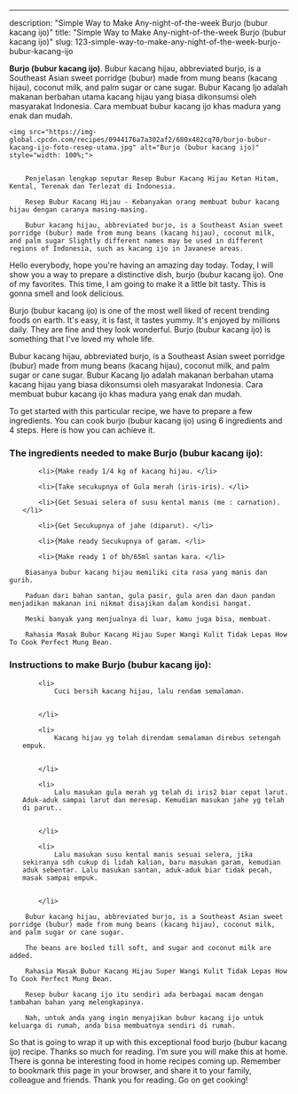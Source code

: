 ---
description: "Simple Way to Make Any-night-of-the-week Burjo (bubur kacang ijo)"
title: "Simple Way to Make Any-night-of-the-week Burjo (bubur kacang ijo)"
slug: 123-simple-way-to-make-any-night-of-the-week-burjo-bubur-kacang-ijo

<p>
	<strong>Burjo (bubur kacang ijo)</strong>. 
	Bubur kacang hijau, abbreviated burjo, is a Southeast Asian sweet porridge (bubur) made from mung beans (kacang hijau), coconut milk, and palm sugar or cane sugar. Bubur Kacang Ijo adalah makanan berbahan utama kacang hijau yang biasa dikonsumsi oleh masyarakat Indonesia. Cara membuat bubur kacang ijo khas madura yang enak dan mudah.
</p>
<p>
	
	<img src="https://img-global.cpcdn.com/recipes/0944176a7a302af2/680x482cq70/burjo-bubur-kacang-ijo-foto-resep-utama.jpg" alt="Burjo (bubur kacang ijo)" style="width: 100%;">
	
	
		Penjelasan lengkap seputar Resep Bubur Kacang Hijau Ketan Hitam, Kental, Terenak dan Terlezat di Indonesia.
	
		Resep Bubur Kacang Hijau - Kebanyakan orang membuat bubur kacang hijau dengan caranya masing-masing.
	
		Bubur kacang hijau, abbreviated burjo, is a Southeast Asian sweet porridge (bubur) made from mung beans (kacang hijau), coconut milk, and palm sugar Slightly different names may be used in different regions of Indonesia, such as kacang ijo in Javanese areas.
	
</p>
<p>
	Hello everybody, hope you're having an amazing day today. Today, I will show you a way to prepare a distinctive dish, burjo (bubur kacang ijo). One of my favorites. This time, I am going to make it a little bit tasty. This is gonna smell and look delicious.
</p>
	
<p>
	Burjo (bubur kacang ijo) is one of the most well liked of recent trending foods on earth. It's easy, it is fast, it tastes yummy. It's enjoyed by millions daily. They are fine and they look wonderful. Burjo (bubur kacang ijo) is something that I've loved my whole life.
</p>
<p>
	Bubur kacang hijau, abbreviated burjo, is a Southeast Asian sweet porridge (bubur) made from mung beans (kacang hijau), coconut milk, and palm sugar or cane sugar. Bubur Kacang Ijo adalah makanan berbahan utama kacang hijau yang biasa dikonsumsi oleh masyarakat Indonesia. Cara membuat bubur kacang ijo khas madura yang enak dan mudah.
</p>

<p>
To get started with this particular recipe, we have to prepare a few ingredients. You can cook burjo (bubur kacang ijo) using 6 ingredients and 4 steps. Here is how you can achieve it.
</p>

<h3>The ingredients needed to make Burjo (bubur kacang ijo):</h3>

<ol>
	
		<li>{Make ready 1/4 kg of kacang hijau. </li>
	
		<li>{Take secukupnya of Gula merah (iris-iris). </li>
	
		<li>{Get Sesuai selera of susu kental manis (me : carnation). </li>
	
		<li>{Get Secukupnya of jahe (diparut). </li>
	
		<li>{Make ready Secukupnya of garam. </li>
	
		<li>{Make ready 1 of bh/65ml santan kara. </li>
	
</ol>
<p>
	
		Biasanya bubur kacang hijau memiliki cita rasa yang manis dan gurih.
	
		Paduan dari bahan santan, gula pasir, gula aren dan daun pandan menjadikan makanan ini nikmat disajikan dalam kondisi hangat.
	
		Meski banyak yang menjualnya di luar, kamu juga bisa, membuat.
	
		Rahasia Masak Bubur Kacang Hijau Super Wangi Kulit Tidak Lepas How To Cook Perfect Mung Bean.
	
</p>

<h3>Instructions to make Burjo (bubur kacang ijo):</h3>

<ol>
	
		<li>
			Cuci bersih kacang hijau, lalu rendam semalaman.
			
			
		</li>
	
		<li>
			Kacang hijau yg telah direndam semalaman direbus setengah empuk.
			
			
		</li>
	
		<li>
			Lalu masukan gula merah yg telah di iris2 biar cepat larut. Aduk-aduk sampai larut dan meresap. Kemudian masukan jahe yg telah di parut..
			
			
		</li>
	
		<li>
			Lalu masukan susu kental manis sesuai selera, jika sekiranya sdh cukup di lidah kalian, baru masukan garam, kemudian aduk sebentar. Lalu masukan santan, aduk-aduk biar tidak pecah, masak sampai empuk.
			
			
		</li>
	
</ol>

<p>
	
		Bubur kacang hijau, abbreviated burjo, is a Southeast Asian sweet porridge (bubur) made from mung beans (kacang hijau), coconut milk, and palm sugar or cane sugar.
	
		The beans are boiled till soft, and sugar and coconut milk are added.
	
		Rahasia Masak Bubur Kacang Hijau Super Wangi Kulit Tidak Lepas How To Cook Perfect Mung Bean.
	
		Resep bubur kacang ijo itu sendiri ada berbagai macam dengan tambahan bahan yang melengkapinya.
	
		Nah, untuk anda yang ingin menyajikan bubur kacang ijo untuk keluarga di rumah, anda bisa membuatnya sendiri di rumah.
	
</p>

<p>
	So that is going to wrap it up with this exceptional food burjo (bubur kacang ijo) recipe. Thanks so much for reading. I'm sure you will make this at home. There is gonna be interesting food in home recipes coming up. Remember to bookmark this page in your browser, and share it to your family, colleague and friends. Thank you for reading. Go on get cooking!
</p>
